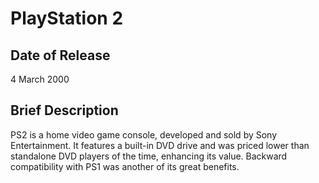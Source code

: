 
# PlayStation 2

## Date of Release
4 March 2000

## Brief Description
PS2 is a home video game console, developed and sold by Sony Entertainment. It features a built-in DVD drive and was priced lower than standalone DVD players of the time, enhancing its value. Backward compatibility with PS1 was another of its great benefits.

